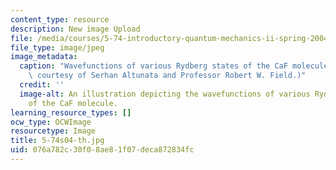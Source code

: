 ```yaml
---
content_type: resource
description: New image Upload
file: /media/courses/5-74-introductory-quantum-mechanics-ii-spring-2004/076a782c30f08ae81f07deca872834fc_5-74s04-th.jpg
file_type: image/jpeg
image_metadata:
  caption: "Wavefunctions of various Rydberg states of the CaF molecule.\_ (Image\
    \ courtesy of Serhan Altunata and Professor Robert W. Field.)"
  credit: ''
  image-alt: An illustration depicting the wavefunctions of various Rydberg states
    of the CaF molecule.
learning_resource_types: []
ocw_type: OCWImage
resourcetype: Image
title: 5-74s04-th.jpg
uid: 076a782c-30f0-8ae8-1f07-deca872834fc
---
```

